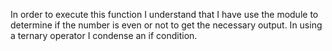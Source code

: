 In order to execute this function I understand that I have use the module to determine if the number is even or not to get the necessary output. In using a ternary operator I condense an if condition. 